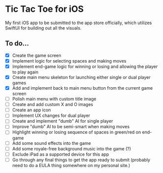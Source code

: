 # Tic Tac Toe for iOS

My first iOS app to be submitted to the app store officially, which utilizes SwiftUI for building out all the visuals.


## To do...
- [X] Create the game screen
- [X] Implement logic for selecting spaces and making moves
- [X] Implement end-game logic for winning or losing and allowing the player to play again
- [X] Create main menu skeleton for launching either single or dual player games
- [X] Add and implement back to main menu button from the current game screen
- [ ] Polish main menu with custom title image
- [ ] Create and add custom X and O images
- [ ] Create an app icon
- [ ] Implement UX changes for dual player
- [ ] Create and implement "dumb" AI for single player
- [ ] Improve "dumb" AI to be semi-smart when making moves
- [ ] Highlight winning or losing sequence of spaces in green/red on end-game
- [ ] Add some sound effects into the game
- [ ] Add some royale-free background music into the game (?)
- [ ] Exclude iPad as a supported device for this app
- [ ] Go through any final things to get the app ready to submit (probably need to do a EULA thing somewhere on my personal site.)
